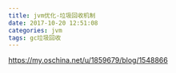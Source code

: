 ```yaml
---
title: jvm优化-垃圾回收机制
date: 2017-10-20 12:51:08
categories: jvm
tags: gc垃圾回收
---
```


https://my.oschina.net/u/1859679/blog/1548866